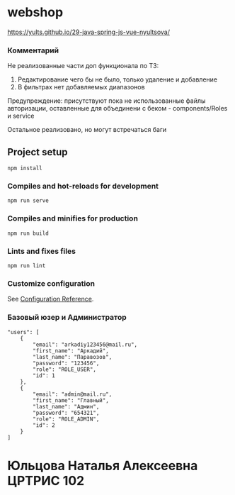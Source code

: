 # webshop

https://yults.github.io/29-java-spring-js-vue-nyultsova/

### Комментарий
Не реализованные части доп функционала по ТЗ:
1) Редактирование чего бы не было, только удаление и добавление
2) В фильтрах нет добавляемых диапазонов

Предупреждение: присутствуют пока не использованные файлы авторизации, оставленные для объединени с беком - components/Roles и service

Остальное реализовано, но могут встречаться баги

## Project setup
```
npm install
```

### Compiles and hot-reloads for development
```
npm run serve
```

### Compiles and minifies for production
```
npm run build
```

### Lints and fixes files
```
npm run lint
```

### Customize configuration
See [Configuration Reference](https://cli.vuejs.org/config/).

### Базовый юзер и Администратор
```
"users": [
    {
        "email": "arkadiy123456@mail.ru",
        "first_name": "Аркадий",
        "last_name": "Паравозов",
        "password": "123456",
        "role": "ROLE_USER",
        "id": 1
    },
    {
        "email": "admin@mail.ru",
        "first_name": "Главный",
        "last_name": "Админ",
        "password": "654321",
        "role": "ROLE_ADMIN",
        "id": 2
    }
]
```

# Юльцова Наталья Алексеевна ЦРТРИС 102

